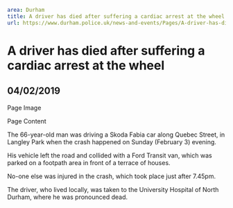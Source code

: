 ```yaml
area: Durham
title: A driver has died after suffering a cardiac arrest at the wheel
url: https://www.durham.police.uk/news-and-events/Pages/A-driver-has-died-after-suffering-a-cardiac-arrest-at-the-wheel.aspx
```

# A driver has died after suffering a cardiac arrest at the wheel

## 04/02/2019

Page Image

Page Content

​The 66-year-old man was driving a Skoda Fabia car along Quebec Street, in Langley Park when the crash happened on Sunday (February 3) evening.

His vehicle left the road and collided with a Ford Transit van, which was parked on a footpath area in front of a terrace of houses.

No-one else was injured in the crash, which took place just after 7.45pm.

The driver, who lived locally, was taken to the University Hospital of North Durham, where he was pronounced dead.
